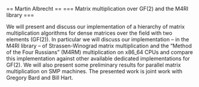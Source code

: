 == Martin Albrecht ==
=== Matrix multiplication over GF(2) and the M4RI library ===

We will present and discuss our implementation of a hierarchy of matrix multiplication algorithms for dense matrices over the field with two elements (GF(2)).  In particular we will discuss our implementation – in the M4RI library – of Strassen-Winograd matrix multiplication and the “Method of the Four Russians” (M4RM) multiplication on x86_64 CPUs and compare this implementation against other available dedicated implementations for GF(2). We will also present some preliminary results for parallel matrix multiplication on SMP machines. The presented work is joint work with Gregory Bard and Bill Hart.
